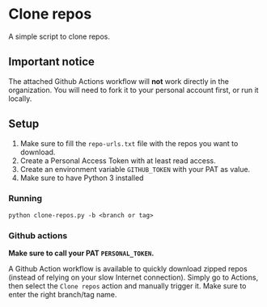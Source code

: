 # Clone repos

A simple script to clone repos.

## Important notice

The attached Github Actions workflow will **not** work directly in the organization. You will need to fork it to your personal account first, or run it locally.

## Setup

1. Make sure to fill the `repo-urls.txt` file with the repos you want to download. 
2. Create a Personal Access Token with at least read access.
3. Create an environment variable `GITHUB_TOKEN` with your PAT as value.
4. Make sure to have Python 3 installed

### Running

```
python clone-repos.py -b <branch or tag>
```

### Github actions

**Make sure to call your PAT `PERSONAL_TOKEN`.**

A Github Action workflow is available to quickly download zipped repos (instead of relying on your slow Internet connection). Simply go to Actions, then select the `Clone repos` action and manually trigger it. Make sure to enter the right branch/tag name.
